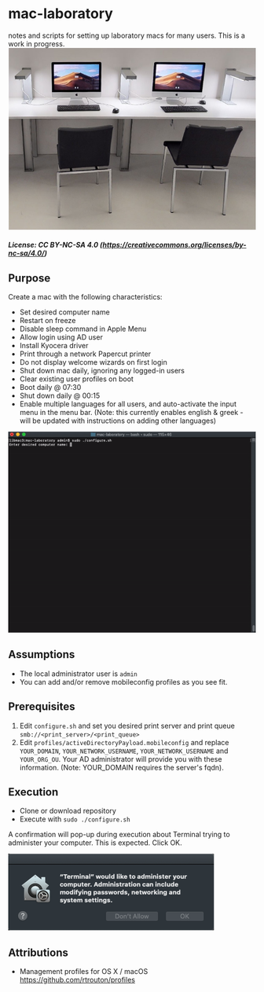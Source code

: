 # mac-laboratory
notes and scripts for setting up laboratory macs for many users. This is a work in progress.
![image1](./images/Mac_lab.png)


##### License: CC BY-NC-SA 4.0 (https://creativecommons.org/licenses/by-nc-sa/4.0/)


## Purpose
Create a mac with the following characteristics:
- Set desired computer name
- Restart on freeze
- Disable sleep command in Apple Menu
- Allow login using AD user
- Install Kyocera driver
- Print through a network Papercut printer
- Do not display welcome wizards on first login
- Shut down mac daily, ignoring any logged-in users
- Clear existing user profiles on boot
- Boot daily @ 07:30
- Shut down daily @ 00:15
- Enable multiple languages for all users, and auto-activate the input menu in the menu bar. (Note: this currently enables english & greek - will be updated with instructions on adding other languages)

![image3](./images/example.gif)

## Assumptions
- The local administrator user is ```admin```
- You can add and/or remove mobileconfig profiles as you see fit.

## Prerequisites
1. Edit ```configure.sh``` and set you desired print server and print queue ```smb://<print_server>/<print_queue>```
2. Edit ```profiles/activeDirectoryPayload.mobileconfig``` and replace ```YOUR_DOMAIN```, ```YOUR_NETWORK_USERNAME```,  ```YOUR_NETWORK_USERNAME``` and ```YOUR_ORG_OU```. Your AD administrator will provide you with these information. (Note: YOUR_DOMAIN requires the server's fqdn).

## Execution
- Clone or download repository
- Execute with ```sudo ./configure.sh```

A confirmation will pop-up during execution about Terminal trying to administer your computer. This is expected. Click OK.

![image1](./images/Terminal_admin.png)

## Attributions
- Management profiles for OS X / macOS https://github.com/rtrouton/profiles
